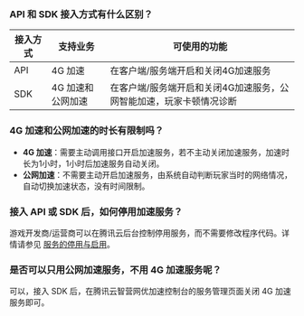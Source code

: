 ### API 和 SDK 接入方式有什么区别？

| 接入方式 | 支持业务 | 可使用的功能 |
|---------|---------|---------|
| API | 4G 加速 | 在客户端/服务端开启和关闭4G加速服务 |
| SDK | 4G 加速和公网加速 | 在客户端/服务端开启和关闭4G加速服务，公网智能加速，玩家卡顿情况诊断|

### 4G 加速和公网加速的时长有限制吗？
- **4G 加速**：需要主动调用接口开启加速服务，若不主动关闭加速服务，加速时长为1小时，1小时后加速服务自动关闭。
- **公网加速**：不需要主动开启加速服务，由系统自动判断玩家当时的网络情况，自动切换加速状态，没有时间限制。

### 接入 API 或 SDK 后，如何停用加速服务？

游戏开发商/运营商可以在腾讯云后台控制停用服务，而不需要修改程序代码。详情请参见 [服务的停用与启用](https://cloud.tencent.com/document/product/594/10033)。

### 是否可以只用公网加速服务，不用 4G 加速服务呢？
 可以，接入 SDK 后，在腾讯云智营网优加速控制台的服务管理页面关闭 4G 加速服务即可。


